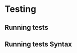 <!-- Space: PROJECTS -->
<!-- Parent: readme -->
<!-- Title: Testing -->

# Testing

## Running tests

## Running tests Syntax
